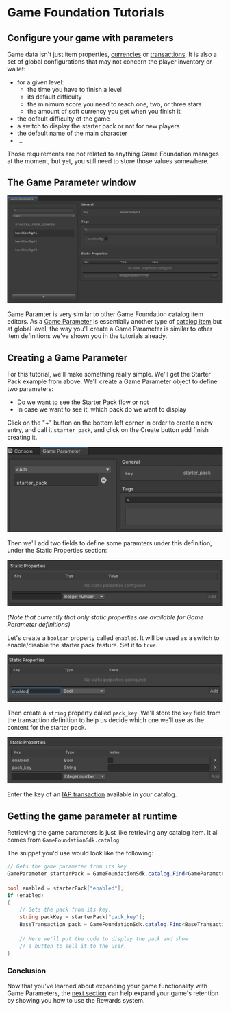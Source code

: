 # Game Foundation Tutorials

## Configure your game with parameters

Game data isn't just item properties, [currencies] or [transactions].
It is also a set of global configurations that may not concern the player inventory or wallet:

- for a given level:
  - the time you have to finish a level
  - its default difficulty
  - the minimum score you need to reach one, two, or three stars
  - the amount of soft currency you get when you finish it
- the default difficulty of the game
- a switch to display the starter pack or not for new players
- the default name of the main character
- ...

Those requirements are not related to anything Game Foundation manages at the moment, but yet, you still need to store those values somewhere.


## The Game Parameter window

![An overview of the Game Parameter Window](../images/game-parameter-window.png)

Game Paramter is very similar to other Game Foundation catalog item editors.
As a [Game Parameter] is essentially another type of [catalog item] but at global level, the way you'll create a Game Parameter is similar to other item definitions we've shown you in the tutorials already.

## Creating a Game Parameter

For this tutorial, we'll make something really simple.
We'll get the Starter Pack example from above.
We'll create a Game Parameter object to define two parameters:

- Do we want to see the Starter Pack flow or not
- In case we want to see it, which pack do we want to display

Click on the "+" button on the bottom left corner in order to create a new entry, and call it `starter_pack`, and click on the Create button add finish creating it.

![](../images/15-ConfigureYourGameWithParameters_2020-06-30-18-39-22.png)

Then we'll add two fields to define some paramters under this definition, under the Static Properties section: 

![](../images/15-ConfigureYourGameWithParameters_2020-06-30-18-41-13.png)

*(Note that currently that only static properties are available for Game Parameter definitions)*
  
Let's create a `boolean` property called `enabled`.
It will be used as a switch to enable/disable the starter pack feature.
Set it to `true`.

![](../images/15-ConfigureYourGameWithParameters_2020-06-30-18-47-31.png)

Then create a `string` property called `pack_key`.
We'll store the `key` field from the transaction definition to help us decide which one we'll use as the content for the starter pack.

![](../images/15-ConfigureYourGameWithParameters_2020-06-30-18-47-13.png)

Enter the key of an [IAP transaction] available in your catalog.

## Getting the game parameter at runtime

Retrieving the game parameters is just like retrieving any catalog item.
It all comes from `GameFoundationSdk.catalog`.

The snippet you'd use would look like the following:

```cs
// Gets the game parameter from its key
GameParameter starterPack = GameFoundationSdk.catalog.Find<GameParameter>("starter_pack");

bool enabled = starterPack["enabled"];
if (enabled)
{
    // Gets the pack from its key.
    string packKey = starterPack["pack_key"];
    BaseTransaction pack = GameFoundationSdk.catalog.Find<BaseTransaction>(packKey);

    // Here we'll put the code to display the pack and show
    // a button to sell it to the user.
}
``` 

### Conclusion

Now that you've learned about expanding your game functionality with Game Parameters, the [next section] can help expand your game's retention by showing you how to use the Rewards system.


[currency]:   ../CatalogItems/Currency.md
[currencies]: ../CatalogItems/Currency.md

[catalog item]: ../Catalog.md#catalog-items

[transactions]:    ../CatalogItems/IAPTransaction.md
[iap transaction]: ../CatalogItems/IAPTransaction.md

[game parameter]: ../CatalogItems/GameParameters.md
[next section]: 17-CreatingRewards.md